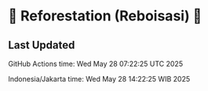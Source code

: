 
# 🌳 Reforestation (Reboisasi) 🌲

## Last Updated

GitHub Actions time: Wed May 28 07:22:25 UTC 2025

Indonesia/Jakarta time: Wed May 28 14:22:25 WIB 2025
